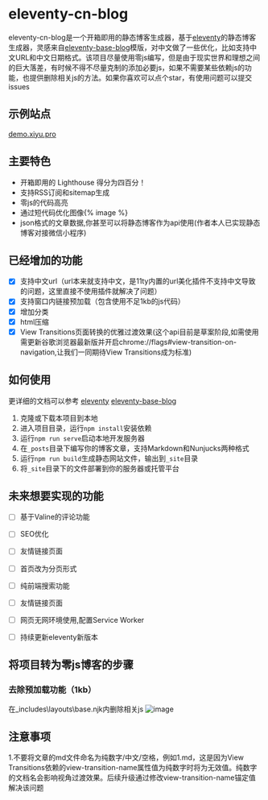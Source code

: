 # eleventy-cn-blog

eleventy-cn-blog是一个开箱即用的静态博客生成器，基于[eleventy](https://www.11ty.dev/)的静态博客生成器，灵感来自[eleventy-base-blog](https://github.com/11ty/eleventy-base-blog)模版，对中文做了一些优化，比如支持中文URL和中文日期格式。该项目尽量使用零js编写，但是由于现实世界和理想之间的巨大落差，有时候不得不尽量克制的添加必要js，如果不需要某些依赖js的功能，也提供删除相关js的方法。如果你喜欢可以点个star，有使用问题可以提交issues
## 示例站点
[demo.xiyu.pro](https://demo.xiyu.pro/)

## 主要特色

- 开箱即用的 Lighthouse 得分为四百分！
- 支持RSS订阅和sitemap生成
- 零js的代码高亮
- 通过短代码优化图像{% image %}
- json格式的文章数据,你甚至可以将静态博客作为api使用(作者本人已实现静态博客对接微信小程序)
  
## 已经增加的功能
- [x] 支持中文url（url本来就支持中文，是11ty内置的url美化插件不支持中文导致的问题，这里直接不使用插件就解决了问题）
- [x] 支持窗口内链接预加载（包含使用不足1kb的js代码）
- [x] 增加分类
- [x] html压缩
- [x] View Transitions页面转换的优雅过渡效果(这个api目前是草案阶段,如需使用需更新谷歌浏览器最新版并开启chrome://flags#view-transition-on-navigation,让我们一同期待View Transitions成为标准)
  
## 如何使用
更详细的文档可以参考 [eleventy](https://www.11ty.dev/) [eleventy-base-blog](https://github.com/11ty/eleventy-base-blog)

1. 克隆或下载本项目到本地
2. 进入项目目录，运行`npm install`安装依赖
3. 运行`npm run serve`启动本地开发服务器
4. 在`_posts`目录下编写你的博客文章，支持Markdown和Nunjucks两种格式
5. 运行`npm run build`生成静态网站文件，输出到`_site`目录
6. 将`_site`目录下的文件部署到你的服务器或托管平台
   
   
## 未来想要实现的功能

- [ ]  基于Valine的评论功能
- [ ]  SEO优化
- [ ]  友情链接页面
- [ ]  首页改为分页形式
- [ ]  纯前端搜索功能
- [ ]  友情链接页面
- [ ]  网页无网环境使用,配置Service Worker
- [ ]  持续更新eleventy新版本


## 将项目转为零js博客的步骤
### 去除预加载功能（1kb）
在_includes\layouts\base.njk内删除相关js
![image](https://github.com/xiyuvi/eleventy-cn-blog/assets/38217058/afb4b64a-ed45-4919-860e-2ca5acc25073)

## 注意事项
1.不要将文章的md文件命名为纯数字/中文/空格，例如1.md，这是因为View Transitions依赖的view-transition-name属性值为纯数字时将为无效值。纯数字的文档名会影响视角过渡效果。后续升级通过修改view-transition-name锚定值解决该问题



